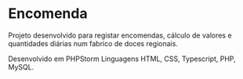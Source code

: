 # Encomenda
Projeto desenvolvido para registar encomendas, cálculo de valores e quantidades diárias num fabrico de doces regionais.

Desenvolvido em PHPStorm
Linguagens HTML, CSS, Typescript, PHP, MySQL.
